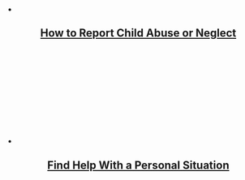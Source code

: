 <ul class="usa-card-group icon-card">
    <li class="tablet:grid-col-6 usa-card ">
        <div class="usa-card__container">
            <a href="">
                <header class="usa-card__header">
                    <svg class="usa-icon" aria-hidden="true" focusable="false" role="img">
                        <use xlink:href="/assets/img/sprite.svg#flag"></use>
                    </svg>
                    <h2 class="usa-card__heading">How to Report Child Abuse or Neglect</h2>
                </header>
            </a>
        </div>
    </li>
    <li class="tablet:grid-col-6 usa-card">
        <div class="usa-card__container">
            <a href="">
                <header class="usa-card__header">
                    <svg class="usa-icon" aria-hidden="true" focusable="false" role="img">
                        <use xlink:href="/assets/img/sprite.svg#announcement"></use>
                    </svg>
                    <h2 class="usa-card__heading">Find Help With a Personal Situation</h2>
                </header>
            </a>
        </div>
    </li>
</ul>